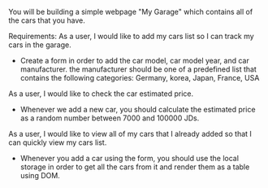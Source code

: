 You will be building a simple webpage "My Garage" which contains all of the cars that you have.

Requirements:
As a user, I would like to add my cars list so I can track my cars in the garage.
- Create a form in order to add the car model, car model year, and car manufacturer. the manufacturer should be one of a predefined list that contains the following categories: 
Germany, korea, Japan, France, USA 

As a user, I would like to check the car estimated price.
- Whenever we add a new car, you should calculate the estimated price as a random number between 7000 and 100000 JDs.

As a user, I would like to view all of my cars that I already added so that I can quickly view my cars list.
- Whenever you add a car using the form, you should use the local storage in order to get all the cars from it and render them as a table using DOM.